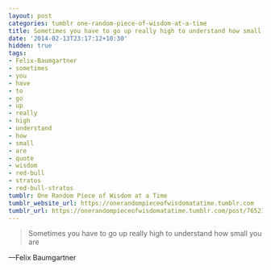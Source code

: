 ```yaml
---
layout: post
categories: tumblr one-random-piece-of-wisdom-at-a-time
title: Sometimes you have to go up really high to understand how small you are
date: '2014-02-13T23:17:12+10:30'
hidden: true
tags:
- Felix-Baumgartner
- sometimes
- you
- have
- to
- go
- up
- really
- high
- understand
- how
- small
- are
- quote
- wisdom
- red-bull
- stratos
- red-bull-stratos
tumblr: One Random Piece of Wisdom at a Time
tumblr_website_url: https://onerandompieceofwisdomatatime.tumblr.com
tumblr_url: https://onerandompieceofwisdomatatime.tumblr.com/post/76521451624/sometimes-you-have-to-go-up-really-high-to
---
```

> Sometimes you have to go up really high to understand how small you are

—Felix Baumgartner&nbsp;
